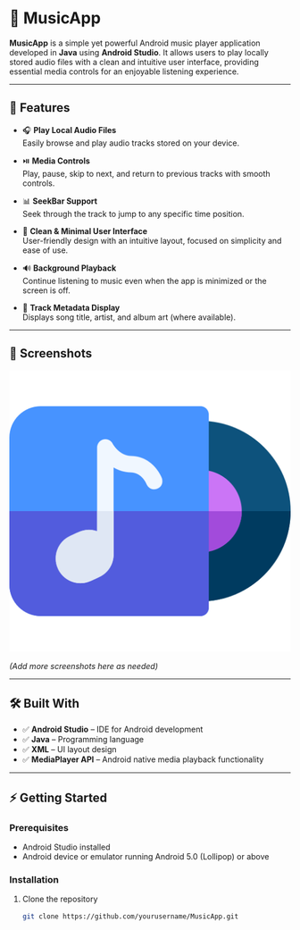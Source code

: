 # 🎵 MusicApp

**MusicApp** is a simple yet powerful Android music player application developed in **Java** using **Android Studio**. It allows users to play locally stored audio files with a clean and intuitive user interface, providing essential media controls for an enjoyable listening experience.

---

## 🚀 Features

- 🎧 **Play Local Audio Files**  
  Easily browse and play audio tracks stored on your device.

- ⏯️ **Media Controls**  
  Play, pause, skip to next, and return to previous tracks with smooth controls.

- 📊 **SeekBar Support**  
  Seek through the track to jump to any specific time position.

- 🎨 **Clean & Minimal User Interface**  
  User-friendly design with an intuitive layout, focused on simplicity and ease of use.

- 🔊 **Background Playback**  
  Continue listening to music even when the app is minimized or the screen is off.

- 🎼 **Track Metadata Display**  
  Displays song title, artist, and album art (where available).

---

## 📱 Screenshots

![Playlist Screen](app/src/playlist.png)

_(Add more screenshots here as needed)_

---

## 🛠️ Built With

- ✅ **Android Studio** – IDE for Android development  
- ✅ **Java** – Programming language  
- ✅ **XML** – UI layout design  
- ✅ **MediaPlayer API** – Android native media playback functionality  

---

## ⚡ Getting Started

### Prerequisites

- Android Studio installed  
- Android device or emulator running Android 5.0 (Lollipop) or above

### Installation

1. Clone the repository  
   ```bash
   git clone https://github.com/yourusername/MusicApp.git
